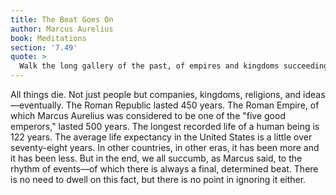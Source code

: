 ```yaml
---
title: The Beat Goes On
author: Marcus Aurelius
book: Meditations
section: '7.49'
quote: >
  Walk the long gallery of the past, of empires and kingdoms succeeding each other without number. And you can also see the future, for surely it will be exactly the same, unable to deviate from the present rhythm. It's all one whether we've experienced forty years or an aeon. What more is there to see?
---
```


All things die. Not just people but companies, kingdoms, religions, and ideas—eventually. The Roman Republic lasted 450 years. The Roman Empire, of which Marcus Aurelius was considered to be one of the "five good emperors," lasted 500 years. The longest recorded life of a human being is 122 years. The average life expectancy in the United States is a little over seventy-eight years. In other countries, in other eras, it has been more and it has been less. But in the end, we all succumb, as Marcus said, to the rhythm of events—of which there is always a final, determined beat. There is no need to dwell on this fact, but there is no point in ignoring it either.
